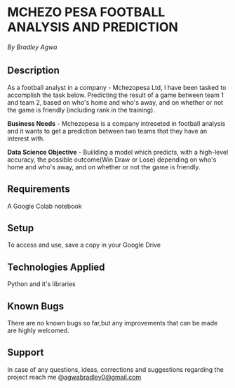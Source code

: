 # MCHEZO PESA FOOTBALL ANALYSIS AND PREDICTION

###### By Bradley Agwa

## Description
As a football analyst in a company - Mchezopesa Ltd, I have been tasked to accomplish the task below.
Predicting the result of a game between team 1 and team 2, based on who's home and who's away, and on whether or not the game is friendly (including rank in the training).

**Business Needs** - Mchezopesa is a company intreseted in football analysis and it wants to get a prediction between two teams that they have an interest with.

**Data Science Objective** - Buiilding a model which predicts, with a high-level accuracy, the possible outcome(Win Draw or Lose) depending on who's home and who's away, and on whether or not the game is friendly.

## Requirements
A Google Colab notebook

## Setup 
To access and use, save a copy in your Google Drive

## Technologies Applied
Python and it's libraries
## Known Bugs
There are no known bugs so far,but any improvements that can be made are highly welcomed.

## Support 
In case of any questions, ideas, corrections and suggestions regarding the project reach me @agwabradley0@gmail.com
